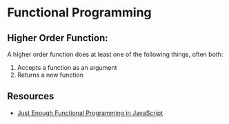 # Functional Programming

## Higher Order Function:

A higher order function does at least one of the following things, often both:

1. Accepts a function as an argument
2. Returns a new function

## Resources

- [Just Enough Functional Programming in JavaScript](https://egghead.io/courses/just-enough-functional-programming-in-javascript)
